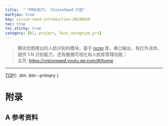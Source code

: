 ```yaml
---
title:  "「PROJECT」 VisionSeed 介绍"
mathjax: true
key: vision-seed-introduction-20190916
toc: true
toc_sticky: true
category: [AI, project, face_recognize_pro]
---
```

<span id='head'></span>  
>腾讯优图推出的人脸识别的模块，基于 [ncnn](/ai/dl_frameworks/ncnn/worktool/30/foundation) 库，串口输出，有红外活体，提供 1:N 识别能力，还有数据可视化和人脸库管理功能；      
主页: <https://visionseed.youtu.qq.com/#/home>      


<!--more-->


-------------------  
[TOP](#head){: .btn .btn--primary }



# 附录
## A 参考资料
